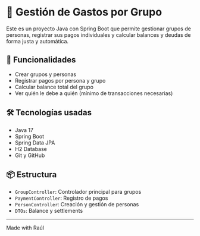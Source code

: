 # 💼 Gestión de Gastos por Grupo

Este es un proyecto Java con Spring Boot que permite gestionar grupos de personas, registrar sus pagos individuales y calcular balances y deudas de forma justa y automática.

## 🧠 Funcionalidades

- Crear grupos y personas
- Registrar pagos por persona y grupo
- Calcular balance total del grupo
- Ver quién le debe a quién (mínimo de transacciones necesarias)

## 🛠 Tecnologías usadas

- Java 17
- Spring Boot
- Spring Data JPA
- H2 Database
- Git y GitHub

## 📦 Estructura

- `GroupController`: Controlador principal para grupos
- `PaymentController`: Registro de pagos
- `PersonController`: Creación y gestión de personas
- `DTOs`: Balance y settlements

---

Made with Raúl

